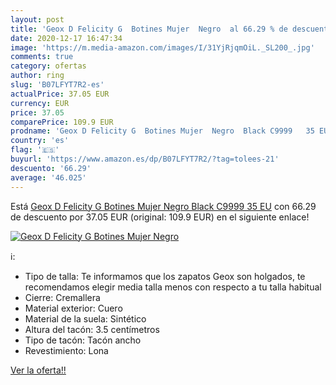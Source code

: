 ```yaml
---
layout: post
title: 'Geox D Felicity G  Botines Mujer  Negro  al 66.29 % de descuento'
date: 2020-12-17 16:47:34
image: 'https://m.media-amazon.com/images/I/31YjRjqmOiL._SL200_.jpg'
comments: true
category: ofertas
author: ring
slug: 'B07LFYT7R2-es'
actualPrice: 37.05 EUR
currency: EUR
price: 37.05
comparePrice: 109.9 EUR
prodname: 'Geox D Felicity G  Botines Mujer  Negro  Black C9999   35 EU'
country: 'es'
flag: '🇪🇸'
buyurl: 'https://www.amazon.es/dp/B07LFYT7R2/?tag=tolees-21'
descuento: '66.29'
average: '46.025'
---
```


Está [Geox D Felicity G  Botines Mujer  Negro  Black C9999   35 EU](https://www.amazon.es/dp/B07LFYT7R2/?tag=tolees-21) con 66.29 de descuento por 37.05 EUR (original: 109.9 EUR) en el siguiente enlace!

[![Geox D Felicity G  Botines Mujer  Negro ](https://m.media-amazon.com/images/I/31YjRjqmOiL._SL200_.jpg)](https://www.amazon.es/dp/B07LFYT7R2/?tag=tolees-21)

ℹ️:

- Tipo de talla: Te informamos que los zapatos Geox son holgados, te recomendamos elegir media talla menos con respecto a tu talla habitual
- Cierre: Cremallera
- Material exterior: Cuero
- Material de la suela: Sintético
- Altura del tacón: 3.5 centímetros
- Tipo de tacón: Tacón ancho
- Revestimiento: Lona

[Ver la oferta!!](https://www.amazon.es/dp/B07LFYT7R2/?tag=tolees-21)
